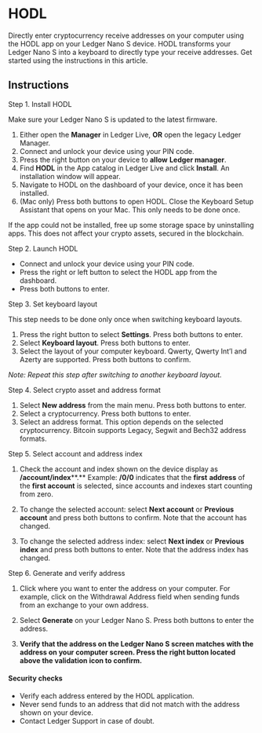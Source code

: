 
# HODL

Directly enter cryptocurrency receive addresses on your computer using the HODL app on your Ledger Nano S device. HODL transforms your Ledger Nano S into a keyboard to directly type your receive addresses. Get started using the instructions in this article.

## Instructions

Step 1. Install HODL

Make sure your Ledger Nano S is updated to the latest firmware.

1.  Either open the **Manager** in Ledger Live, **OR** open the legacy Ledger Manager.
2.  Connect and unlock your device using your PIN code.
3.  Press the right button on your device to **allow** **Ledger manager**.
4.  Find **HODL** in the App catalog in Ledger Live and click **Install**.  An installation window will appear.
5.  Navigate to HODL on the dashboard of your device, once it has been installed.
6.  (Mac only) Press both buttons to open HODL. Close the Keyboard Setup Assistant that opens on your Mac. This only needs to be done once.

If the app could not be installed, free up some storage space by uninstalling apps. This does not affect your crypto assets, secured in the blockchain.

Step 2. Launch HODL

-   Connect and unlock your device using your PIN code.
-   Press the right or left button to select the HODL app from the dashboard.
-   Press both buttons to enter.

Step 3. Set keyboard layout

This step needs to be done only once when switching keyboard layouts.

1.  Press the right button to select **Settings**. Press both buttons to enter.
2.  Select **Keyboard layout**. Press both buttons to enter.
3.  Select the layout of your computer keyboard. Qwerty, Qwerty Int’l and Azerty are supported. Press both buttons to confirm.

_Note:_ _Repeat this step after switching to another keyboard layout._

Step 4. Select crypto asset and address format

1.  Select **New address** from the main menu. Press both buttons to enter.
2.  Select a cryptocurrency. Press both buttons to enter.
3.  Select an address format. This option depends on the selected cryptocurrency. Bitcoin supports Legacy, Segwit and Bech32 address formats.

Step 5. Select account and address index

1.  Check the account and index shown on the device display as **/account/index****.** Example: **/0/0** indicates that the **first** **address** of the **first account** is selected, since accounts and indexes start counting from zero.  
    
2.  To change the selected account: select **Next account** or **Previous account** and press both buttons to confirm. Note that the account has changed.  
    
3.  To change the selected address index: select **Next index** or **Previous index** and press both buttons to enter. Note that the address index has changed.

Step 6. Generate and verify address

1.  Click where you want to enter the address on your computer. For example, click on the Withdrawal Address field when sending funds from an exchange to your own address.  
    
2.  Select **Generate** on your Ledger Nano S. Press both buttons to enter the address.  
    
3.  **Verify that the address on the Ledger Nano S screen matches with the address on your computer screen. Press the right button located above the validation icon to confirm.**

#### Security checks

-   Verify each address entered by the HODL application.
-   Never send funds to an address that did not match with the address shown on your device.
-   Contact Ledger Support in case of doubt.